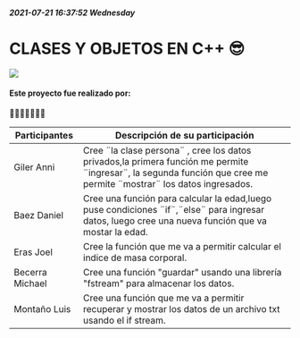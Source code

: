 #####  2021-07-21 16:37:52 Wednesday
#  CLASES Y OBJETOS EN C++ 😎
![](https://lh3.googleusercontent.com/proxy/QtlDqmc1IhOsiON07diQ9BmAXHpmtqbPm9rVL9eiycUHpPAQKgKQbxfg6aAC2NgNoiwWPQva4r6EEgOiGtBpJE_7Q1uj7NETpOFs0BFO4Mbkn-BmUSQ4xH3b6v_8YYryppssG0hLe9cUG4RN_D0)

#### Este proyecto fue realizado por: 
🧑👦👨‍🦱👱‍♂️👩

|  Participantes| Descripción de su participación  |
| ------------ | ------------ |
|Giler Anni   | Cree ¨la clase persona¨ , cree los datos privados,la primera función me permite ¨ingresar¨, la segunda función que cree me permite ¨mostrar¨ los datos ingresados.   |
|Baez Daniel  | Cree  una  función para calcular la edad,luego puse condiciones ¨if¨,¨else¨  para ingresar datos, luego cree una nueva función que va mostar la edad.|
|Eras Joel  | Cree la función que me va a permitir calcular el indice de masa corporal. |
|Becerra Michael  | Cree una función "guardar" usando una librería "fstream" para almacenar los datos. |
|Montaño Luis  | Cree una función que me va a permitir recuperar y mostrar los datos de un archivo txt usando el if stream. |
